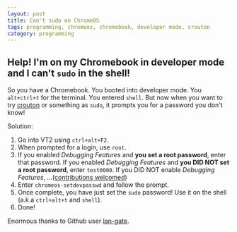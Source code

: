 ```yaml
---
layout: post
title: Can't sudo on ChromeOS
tags: programming, chromeos, chromebook, developer mode, crouton
category: programming
---
```


## Help! I'm on my Chromebook in developer mode and I can't `sudo` in the shell!

So you have a Chromebook. You booted into developer mode. You `alt+ctrl+t` for the terminal. You entered `shell`.
But now when you want to try [crouton](https://github.com/dnschneid/crouton) or something as `sudo`, it prompts you for a password you don't know!

Solution:
1. Go into VT2 using `ctrl+alt+F2`.
2. When prompted for a login, use `root`.
3. If you enabled _Debugging Features_ and __you set a root password__, enter that password.
   If you enabled _Debugging Features_ and __you DID NOT set a root password__, enter `test0000`.
   If you DID NOT enable _Debugging Features_, ...([contributions welcomed](https://github.com/nhatbui/nhatbui.github.io/blob/master/_posts/2016-09-11-chromeoscantsudo.md))
4. Enter `chromeos-setdevpasswd` and follow the prompt.
5. Once complete, you have just set the `sudo` password! Use it on the shell (a.k.a `ctrl+alt+t` and `shell`).
6. Done!

Enormous thanks to Github user [lan-gate](https://github.com/dnschneid/crouton/issues/825#issuecomment-223117369).
